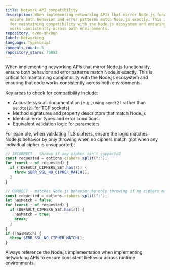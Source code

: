 ```yaml
---
title: Network API compatibility
description: When implementing networking APIs that mirror Node.js functionality,
  ensure both behavior and error patterns match Node.js exactly. This is critical
  for maintaining compatibility with the Node.js ecosystem and ensuring that code
  works consistently across both environments.
repository: oven-sh/bun
label: Networking
language: Typescript
comments_count: 5
repository_stars: 79093
---
```


When implementing networking APIs that mirror Node.js functionality, ensure both behavior and error patterns match Node.js exactly. This is critical for maintaining compatibility with the Node.js ecosystem and ensuring that code works consistently across both environments.

Key areas to check for compatibility include:
- Accurate syscall documentation (e.g., using `send(2)` rather than `sendto(2)` for TCP sockets)
- Method signatures and property descriptors that match Node.js
- Identical error types and error conditions
- Equivalent validation logic for parameters

For example, when validating TLS ciphers, ensure the logic matches Node.js behavior by only throwing when no ciphers match (not when any individual cipher is unsupported):

```javascript
// INCORRECT - throws if any cipher isn't supported
const requested = options.ciphers.split(":");
for (const r of requested) {
  if (!DEFAULT_CIPHERS_SET.has(r)) {
    throw $ERR_SSL_NO_CIPHER_MATCH();
  }
}

// CORRECT - matches Node.js behavior by only throwing if no ciphers match
const requested = options.ciphers.split(":");
let hasMatch = false;
for (const r of requested) {
  if (DEFAULT_CIPHERS_SET.has(r)) {
    hasMatch = true;
    break;
  }
}
if (!hasMatch) {
  throw $ERR_SSL_NO_CIPHER_MATCH();
}
```

Always reference the Node.js implementation when implementing networking APIs to ensure consistent behavior across runtime environments.